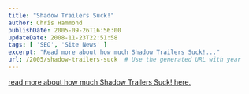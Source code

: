 ```yaml
---
title: "Shadow Trailers Suck!"
author: Chris Hammond
publishDate: 2005-09-26T16:56:00
updateDate: 2008-11-23T22:51:58
tags: [ 'SEO', 'Site News' ]
excerpt: "Read more about how much Shadow Trailers Suck!..."
url: /2005/shadow-trailers-suck  # Use the generated URL with year
---
```

<p><a href="https://www.chrishammond.com/tabid/54/itemid/327/shadow-trailers-in-ocala-florida">read more about how much Shadow Trailers Suck! here.</a></p>
